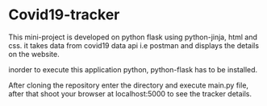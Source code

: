 # Covid19-tracker

This mini-project is developed on python flask using python-jinja, html and css. it takes data from covid19 data api i.e postman and displays the details on the website.

inorder to execute this application python, python-flask has to be installed.

After cloning the repository enter the directory and execute main.py file, after that shoot your browser at localhost:5000 to see the tracker details.
